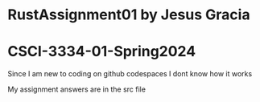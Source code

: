 # RustAssignment01 by Jesus Gracia
# CSCI-3334-01-Spring2024

Since I am new to coding on github codespaces I dont know how it works 

My assignment answers are in the src file

